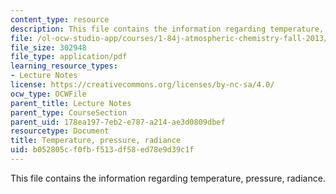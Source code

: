 ```yaml
---
content_type: resource
description: This file contains the information regarding temperature, pressure, radiance.
file: /ol-ocw-studio-app/courses/1-84j-atmospheric-chemistry-fall-2013/b052805cf0fbf513df58ed78e9d39c1f_MIT1_84JF13_Lec6IPT.pdf
file_size: 302948
file_type: application/pdf
learning_resource_types:
- Lecture Notes
license: https://creativecommons.org/licenses/by-nc-sa/4.0/
ocw_type: OCWFile
parent_title: Lecture Notes
parent_type: CourseSection
parent_uid: 178ea197-7eb2-e787-a214-ae3d0809dbef
resourcetype: Document
title: Temperature, pressure, radiance
uid: b052805c-f0fb-f513-df58-ed78e9d39c1f
---
```

This file contains the information regarding temperature, pressure, radiance.